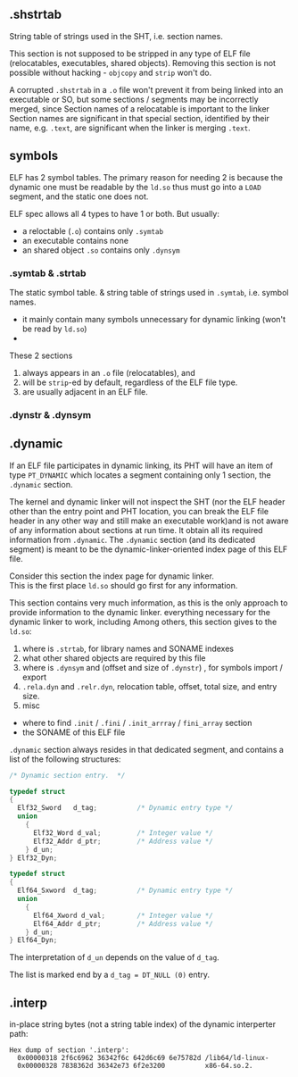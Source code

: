 ## .shstrtab

String table of strings used in the SHT, i.e. section names.

This section is not supposed to be stripped in any type of ELF file (relocatables, executables, shared objects).
Removing this section is not possible without hacking - `objcopy` and `strip` won't do.

A corrupted `.shstrtab` in a `.o` file won't prevent it from being linked into an executable or SO, but 
some sections / segments may be incorrectly merged, 
since Section names of a relocatable is important to the linker
Section names are significant in that special section, identified by their name, 
e.g. `.text`, are significant when the linker is merging `.text`.

## symbols

ELF has 2 symbol tables. The primary reason for needing  2  is because the dynamic one must be readable by the `ld.so` thus must go into a `LOAD` segment, and the static one does not.

ELF spec allows all 4 types to have 1 or both.
But usually:
- a reloctable (`.o`) contains only `.symtab`
- an executable contains none
- an shared object `.so` contains only `.dynsym`

### .symtab & .strtab

The static symbol table. &  string table of strings used in `.symtab`, i.e. symbol names.
- it mainly contain many symbols unnecessary for dynamic linking (won't be read by `ld.so`)
-

These 2 sections 
1. always appears in an `.o` file (relocatables), and 
2. will be `strip`-ed by default, regardless of the ELF file type.
3. are usually adjacent in an ELF file.

### .dynstr & .dynsym

## .dynamic

If an ELF file participates in dynamic linking, its PHT will have an item of type `PT_DYNAMIC` which locates a segment containing only 1 section, 
the `.dynamic` section.

The kernel and dynamic linker will not inspect the SHT (nor the ELF header other than the entry point and PHT location, you can break the ELF file header in any other way and still make an executable work)and is not aware of any information about sections at run time.
It obtain all its required information from `.dynamic`.
The `.dynamic` section (and its dedicated segment) is meant to be the dynamic-linker-oriented index page of this ELF file.

Consider this section the index page for dynamic linker.  
This is the first place `ld.so` should go first for any information.

<!-- This section and its dedicated segment will be inspected by the `ld.so` at run time. -->

This section contains very much information, as this is the only approach to provide information to the dynamic linker.
everything necessary for the dynamic linker to work, including
Among others, this section gives to the `ld.so`:
1. where is `.strtab`, for library names and SONAME indexes
2. what other shared objects are required by this file
3. where is `.dynsym` and (offset and size of `.dynstr`) , for symbols import / export
4. `.rela.dyn` and `.relr.dyn`, relocation table, offset, total size, and entry size.
5. misc
  - where to find `.init` / `.fini` / `.init_arrray` / `fini_array` section
  - the SONAME of this ELF file

`.dynamic` section always resides in that dedicated segment, and contains a list of the following structures:

```c
/* Dynamic section entry.  */

typedef struct
{
  Elf32_Sword	d_tag;			/* Dynamic entry type */
  union
    {
      Elf32_Word d_val;			/* Integer value */
      Elf32_Addr d_ptr;			/* Address value */
    } d_un;
} Elf32_Dyn;

typedef struct
{
  Elf64_Sxword	d_tag;			/* Dynamic entry type */
  union
    {
      Elf64_Xword d_val;		/* Integer value */
      Elf64_Addr d_ptr;			/* Address value */
    } d_un;
} Elf64_Dyn;
```

The interpretation of `d_un` depends on the value of `d_tag`.

The list is marked end by a `d_tag = DT_NULL (0)` entry.

## .interp

in-place string bytes (not a string table index) of the dynamic interperter path:

```
Hex dump of section '.interp':
  0x00000318 2f6c6962 36342f6c 642d6c69 6e75782d /lib64/ld-linux-
  0x00000328 7838362d 36342e73 6f2e3200          x86-64.so.2.
```

